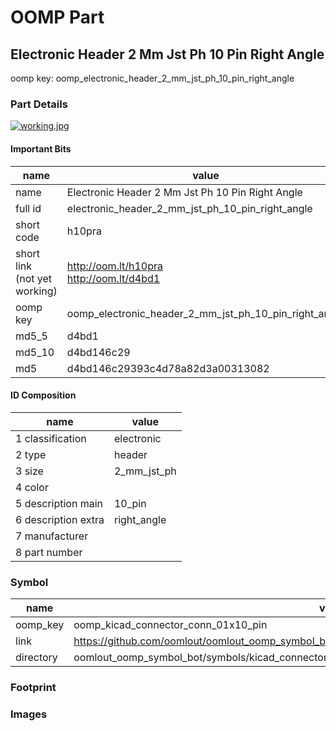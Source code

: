 # OOMP Part  
## Electronic Header 2 Mm Jst Ph 10 Pin Right Angle  
  
oomp key: oomp_electronic_header_2_mm_jst_ph_10_pin_right_angle  
  
### Part Details  
  
[![working.jpg](working_600.jpg)](working.jpg)  
  
#### Important Bits  
| name | value | 
| --- | --- | 
| name | Electronic Header 2 Mm Jst Ph 10 Pin Right Angle | 
| full id | electronic_header_2_mm_jst_ph_10_pin_right_angle | 
| short code | h10pra | 
| short link<br>(not yet working) | http://oom.lt/h10pra<br>http://oom.lt/d4bd1 | 
| oomp key | oomp_electronic_header_2_mm_jst_ph_10_pin_right_angle | 
| md5_5 | d4bd1 | 
| md5_10 | d4bd146c29 | 
| md5 | d4bd146c29393c4d78a82d3a00313082 | 
#### ID Composition  
| name | value | 
| --- | --- | 
| 1 classification | electronic | 
| 2 type | header | 
| 3 size | 2_mm_jst_ph | 
| 4 color |  | 
| 5 description main | 10_pin | 
| 6 description extra | right_angle | 
| 7 manufacturer |  | 
| 8 part number |  | 
### Symbol  
| name | value | 
| --- | --- | 
| oomp_key | oomp_kicad_connector_conn_01x10_pin | 
| link | https://github.com/oomlout/oomlout_oomp_symbol_bot/tree/main/symbols/kicad_connector_conn_01x10_pin | 
| directory | oomlout_oomp_symbol_bot/symbols/kicad_connector_conn_01x10_pin//working/working.kicad_sym | 
### Footprint  
### Images  
